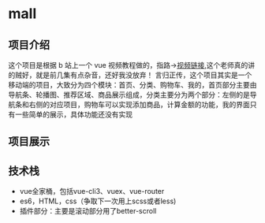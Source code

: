 # mall

## 项目介绍

这个项目是根据 b 站上一个 vue 视频教程做的，指路->[视频链接](https://www.bilibili.com/video/av59594689/?p=1),这个老师真的讲的贼好，就是前几集有点杂音，还好我没放弃！
言归正传，这个项目其实是一个移动端的项目，大致分为四个模块：首页、分类、购物车、我的，首页部分主要由导航条、轮播图、推荐区域、商品展示组成，分类主要分为两个部分：左侧的是导航条和右侧的对应项目，购物车可以实现添加商品，计算金额的功能，我的界面只有一些简单的展示，具体功能还没有实现

## 项目展示


## 技术栈
- vue全家桶，包括vue-cli3、vuex、vue-router
- es6，HTML，css（争取下一次用上scss或者less)
- 插件部分：主要是滚动部分用了better-scroll